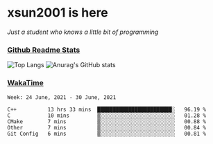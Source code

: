 # xsun2001 is here

*Just a student who knows a little bit of programming*

### [Github Readme Stats](https://github.com/anuraghazra/github-readme-stats)

![Top Langs](https://github-readme-stats.vercel.app/api/top-langs/?username=xsun2001&layout=compact&theme=radical) ![Anurag's GitHub stats](https://github-readme-stats.vercel.app/api?username=xsun2001&show_icons=true&theme=radical)

### [WakaTime](https://wakatime.com)

<!--START_SECTION:waka-->
```text
Week: 24 June, 2021 - 30 June, 2021

C++          13 hrs 33 mins  ████████████████████████░   96.19 % 
C            10 mins         ▒░░░░░░░░░░░░░░░░░░░░░░░░   01.28 % 
CMake        7 mins          ▒░░░░░░░░░░░░░░░░░░░░░░░░   00.88 % 
Other        7 mins          ▒░░░░░░░░░░░░░░░░░░░░░░░░   00.84 % 
Git Config   6 mins          ▒░░░░░░░░░░░░░░░░░░░░░░░░   00.81 % 
```
<!--END_SECTION:waka-->
